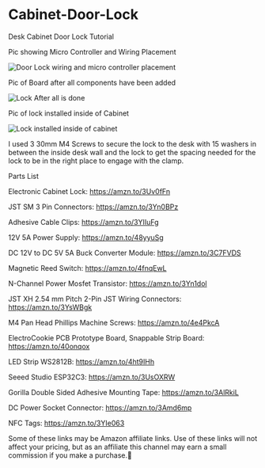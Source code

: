 # Cabinet-Door-Lock
Desk Cabinet Door Lock Tutorial

Pic showing Micro Controller and Wiring Placement

![Door Lock wiring and micro controller placement](https://github.com/user-attachments/assets/6b5f9e00-7e17-4f5d-93eb-5d1b3084c04c)


Pic of Board after all components have been added

![Lock After all is done](https://github.com/user-attachments/assets/41f61bfb-e198-4f4e-91dd-b486b3928a04)

Pic of lock installed inside of Cabinet

![Lock installed inside of cabinet](https://github.com/user-attachments/assets/684d3fb4-f28c-4854-a3e3-0b1a8288e516)

I used 3 30mm M4 Screws to secure the lock to the desk with 15 washers in between the inside desk wall and the lock to get the spacing needed for the lock to be in the right place to engage with the clamp.

Parts List

Electronic Cabinet Lock: https://amzn.to/3Uv0fFn

JST SM 3 Pin Connectors: https://amzn.to/3Yn0BPz

Adhesive Cable Clips: https://amzn.to/3YIIuFg

12V 5A Power Supply: https://amzn.to/48yyuSg

DC 12V to DC 5V 5A Buck Converter Module: https://amzn.to/3C7FVDS

Magnetic Reed Switch: https://amzn.to/4fnqEwL

N-Channel Power Mosfet Transistor: https://amzn.to/3Yn1dol

JST XH 2.54 mm Pitch 2-Pin JST Wiring Connectors: https://amzn.to/3YsWBgk

M4 Pan Head Phillips Machine Screws: https://amzn.to/4e4PkcA

ElectroCookie PCB Prototype Board, Snappable Strip Board: https://amzn.to/40onqox

LED Strip WS2812B: https://amzn.to/4ht9IHh

Seeed Studio ESP32C3: https://amzn.to/3UsOXRW

Gorilla Double Sided Adhesive Mounting Tape: https://amzn.to/3AlRkiL

DC Power Socket Connector: https://amzn.to/3Amd6mp

NFC Tags: https://amzn.to/3YIe063

Some of these links may be Amazon affiliate links. Use of these links will not affect your pricing, but as an affiliate this channel may earn a small commission if you make a purchase.💖
